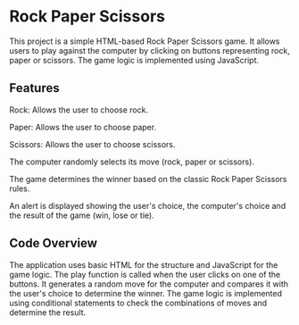 # Rock Paper Scissors
This project is a simple HTML-based Rock Paper Scissors game. It allows users to play against the computer by clicking on buttons representing rock, paper or scissors. The game logic is implemented using JavaScript.

## Features

Rock: Allows the user to choose rock.

Paper: Allows the user to choose paper.

Scissors: Allows the user to choose scissors.

The computer randomly selects its move (rock, paper or scissors).

The game determines the winner based on the classic Rock Paper Scissors rules.

An alert is displayed showing the user's choice, the computer's choice and the result of the game (win, lose or tie).

## Code Overview

The application uses basic HTML for the structure and JavaScript for the game logic. The play function is called when the user clicks on one of the buttons. It generates a random move for the computer and compares it with the user's choice to determine the winner. The game logic is implemented using conditional statements to check the combinations of moves and determine the result.
